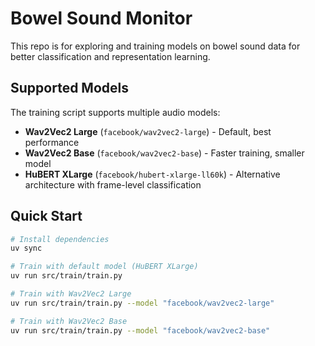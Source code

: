 # Bowel Sound Monitor

This repo is for exploring and training models on bowel sound data for better classification and representation learning.

## Supported Models

The training script supports multiple audio models:

- **Wav2Vec2 Large** (`facebook/wav2vec2-large`) - Default, best performance
- **Wav2Vec2 Base** (`facebook/wav2vec2-base`) - Faster training, smaller model
- **HuBERT XLarge** (`facebook/hubert-xlarge-ll60k`) - Alternative architecture with frame-level classification

## Quick Start

```bash
# Install dependencies
uv sync

# Train with default model (HuBERT XLarge)
uv run src/train/train.py

# Train with Wav2Vec2 Large
uv run src/train/train.py --model "facebook/wav2vec2-large"

# Train with Wav2Vec2 Base
uv run src/train/train.py --model "facebook/wav2vec2-base"
```
